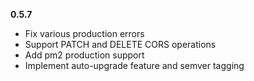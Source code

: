 **0.5.7**

- Fix various production errors
- Support PATCH and DELETE CORS operations
- Add pm2 production support
- Implement auto-upgrade feature and semver tagging
